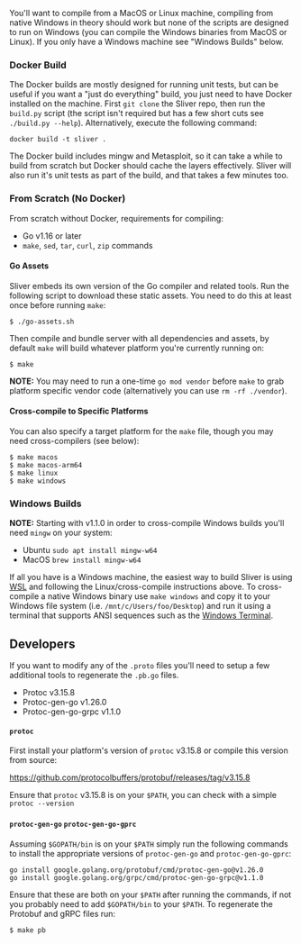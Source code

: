 You'll want to compile from a MacOS or Linux machine, compiling from native Windows in theory should work but none of the scripts are designed to run on Windows (you can compile the Windows binaries from MacOS or Linux). If you only have a Windows machine see "Windows Builds" below.


### Docker Build

The Docker builds are mostly designed for running unit tests, but can be useful if you want a "just do everything" build, you just need to have Docker installed on the machine. First `git clone` the Sliver repo, then run the `build.py` script (the script isn't required but has a few short cuts see `./build.py --help`). Alternatively, execute the following command: 

```
docker build -t sliver .
```

The Docker build includes mingw and Metasploit, so it can take a while to build from scratch but Docker should cache the layers effectively. Sliver will also run it's unit tests as part of the build, and that takes a few minutes too.

### From Scratch (No Docker)

From scratch without Docker, requirements for compiling:

* Go v1.16 or later
* `make`, `sed`, `tar`, `curl`, `zip` commands

#### Go Assets

Sliver embeds its own version of the Go compiler and related tools. Run the following script to download these static assets. You need to do this at least once before running `make`:

```
$ ./go-assets.sh
```

Then compile and bundle server with all dependencies and assets, by default `make` will build whatever platform you're currently running on:

```
$ make
```

__NOTE:__ You may need to run a one-time `go mod vendor` before `make` to grab platform specific vendor code (alternatively you can use `rm -rf ./vendor`).

#### Cross-compile to Specific Platforms

You can also specify a target platform for the `make` file, though you may need cross-compilers (see below):

```
$ make macos
$ make macos-arm64
$ make linux
$ make windows
```

### Windows Builds

__NOTE:__ Starting with v1.1.0 in order to cross-compile Windows builds you'll need `mingw` on your system:
* Ubuntu `sudo apt install mingw-w64`
* MacOS `brew install mingw-w64`

If all you have is a Windows machine, the easiest way to build Sliver is using [WSL](https://docs.microsoft.com/en-us/windows/wsl/install-win10) and following the Linux/cross-compile instructions above. To cross-compile a native Windows binary use `make windows` and copy it to your Windows file system (i.e. `/mnt/c/Users/foo/Desktop`) and run it using a terminal that supports ANSI sequences such as the [Windows Terminal](https://github.com/microsoft/terminal).

## Developers

If you want to modify any of the `.proto` files you'll need to setup a few additional tools to regenerate the `.pb.go` files.
* Protoc v3.15.8
* Protoc-gen-go v1.26.0
* Protoc-gen-go-grpc v1.1.0

#### `protoc`

First install your platform's version of `protoc` v3.15.8 or compile this version from source:

https://github.com/protocolbuffers/protobuf/releases/tag/v3.15.8

Ensure that `protoc` v3.15.8 is on your `$PATH`, you can check with a simple `protoc --version`

#### `protoc-gen-go` `protoc-gen-go-gprc`

Assuming `$GOPATH/bin` is on your `$PATH` simply run the following commands to install the appropriate versions of `protoc-gen-go` and `protoc-gen-go-gprc`:

```
go install google.golang.org/protobuf/cmd/protoc-gen-go@v1.26.0
go install google.golang.org/grpc/cmd/protoc-gen-go-grpc@v1.1.0
```

Ensure that these are both on your `$PATH` after running the commands, if not you probably need to add `$GOPATH/bin` to your `$PATH`. To regenerate the Protobuf and gRPC files run:

```
$ make pb
```
